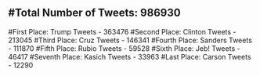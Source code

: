 #Total Number of Tweets: 986930 
---
#First Place: Trump Tweets - 363476
#Second Place: Clinton Tweets - 213045
#Third Place: Cruz Tweets - 146341
#Fourth Place: Sanders Tweets - 111870
#Fifth Place: Rubio Tweets - 59528
#Sixth Place: Jeb! Tweets - 46417
#Seventh Place: Kasich Tweets - 33963
#Last Place: Carson Tweets - 12290

